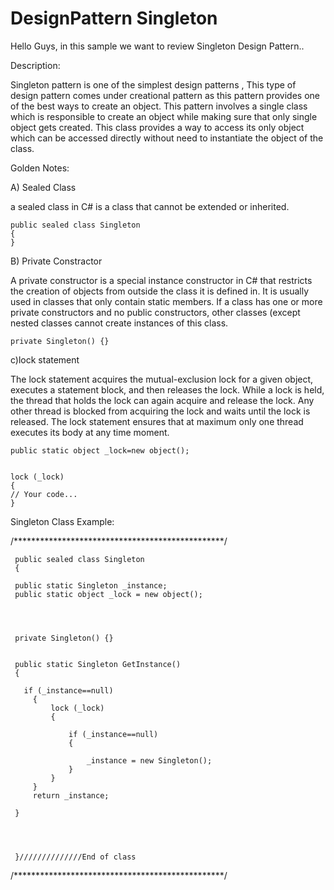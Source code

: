 # DesignPattern Singleton
Hello Guys, in this sample we want to review Singleton Design Pattern..

Description:

Singleton pattern is one of the simplest design patterns , This type of design pattern comes under creational pattern as this pattern provides one of the best ways to create an object.
This pattern involves a single class which is responsible to create an object while making sure that only single object gets created. This class provides a way to access its only object which can be accessed directly without need to instantiate the object of the class.


Golden Notes:

A)  Sealed Class

a sealed class in C# is a class that cannot be extended or inherited. 

    public sealed class Singleton
    {
    }

B) Private Constractor

A private constructor is a special instance constructor in C# that restricts the creation of objects from outside the class it is defined in. It is usually used in classes that only contain static members. If a class has one or more private constructors and no public constructors, other classes (except nested classes cannot create instances of this class. 


    private Singleton() {}


c)lock statement

The lock statement acquires the mutual-exclusion lock for a given object, executes a statement block, and then releases the lock. While a lock is held, the thread that holds the lock can again acquire and release the lock. Any other thread is blocked from acquiring the lock and waits until the lock is released. The lock statement ensures that at maximum only one thread executes its body at any time moment.


    public static object _lock=new object();


    lock (_lock)
    {
    // Your code...
    }


Singleton Class Example:


/************************************************/

     public sealed class Singleton
     {

     public static Singleton _instance;
     public static object _lock = new object();




     private Singleton() {}


     public static Singleton GetInstance()
     {

       if (_instance==null)
         {
             lock (_lock)
             {

                 if (_instance==null)
                 {

                     _instance = new Singleton();
                 }
             }
         }
         return _instance;

     }




     }//////////////End of class

/************************************************/



